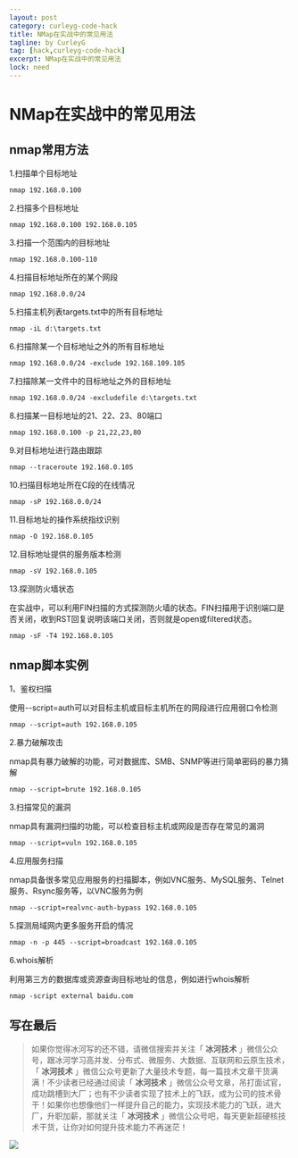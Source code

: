 ```yaml
---
layout: post
category: curleyg-code-hack
title: NMap在实战中的常见用法
tagline: by CurleyG
tag: [hack,curleyg-code-hack]
excerpt: NMap在实战中的常见用法
lock: need
---
```


# NMap在实战中的常见用法

## nmap常用方法

1.扫描单个目标地址

```
nmap 192.168.0.100
```

2.扫描多个目标地址

```
nmap 192.168.0.100 192.168.0.105
```

3.扫描一个范围内的目标地址

```
nmap 192.168.0.100-110
```

4.扫描目标地址所在的某个网段

```
nmap 192.168.0.0/24
```

5.扫描主机列表targets.txt中的所有目标地址

```
nmap -iL d:\targets.txt
```

6.扫描除某一个目标地址之外的所有目标地址

```
nmap 192.168.0.0/24 -exclude 192.168.109.105
```

7.扫描除某一文件中的目标地址之外的目标地址

```
nmap 192.168.0.0/24 -excludefile d:\targets.txt
```

8.扫描某一目标地址的21、22、23、80端口

```
nmap 192.168.0.100 -p 21,22,23,80
```

9.对目标地址进行路由跟踪

```
nmap --traceroute 192.168.0.105
```

10.扫描目标地址所在C段的在线情况

```
nmap -sP 192.168.0.0/24
```

11.目标地址的操作系统指纹识别

```
nmap -O 192.168.0.105
```

12.目标地址提供的服务版本检测

```
nmap -sV 192.168.0.105
```

13.探测防火墙状态

在实战中，可以利用FIN扫描的方式探测防火墙的状态。FIN扫描用于识别端口是否关闭，收到RST回复说明该端口关闭，否则就是open或filtered状态。

```
nmap -sF -T4 192.168.0.105
```

## nmap脚本实例

1、鉴权扫描

使用--script=auth可以对目标主机或目标主机所在的网段进行应用弱口令检测

```
nmap --script=auth 192.168.0.105
```

2.暴力破解攻击

nmap具有暴力破解的功能，可对数据库、SMB、SNMP等进行简单密码的暴力猜解

```
nmap --script=brute 192.168.0.105
```

3.扫描常见的漏洞

nmap具有漏洞扫描的功能，可以检查目标主机或网段是否存在常见的漏洞

```
nmap --script=vuln 192.168.0.105
```

4.应用服务扫描

nmap具备很多常见应用服务的扫描脚本，例如VNC服务、MySQL服务、Telnet服务、Rsync服务等，以VNC服务为例

```
nmap --script=realvnc-auth-bypass 192.168.0.105
```

5.探测局域网内更多服务开启的情况

```
nmap -n -p 445 --script=broadcast 192.168.0.105
```

6.whois解析

利用第三方的数据库或资源查询目标地址的信息，例如进行whois解析

```
nmap -script external baidu.com
```


## 写在最后

> 如果你觉得冰河写的还不错，请微信搜索并关注「 **冰河技术** 」微信公众号，跟冰河学习高并发、分布式、微服务、大数据、互联网和云原生技术，「 **冰河技术** 」微信公众号更新了大量技术专题，每一篇技术文章干货满满！不少读者已经通过阅读「 **冰河技术** 」微信公众号文章，吊打面试官，成功跳槽到大厂；也有不少读者实现了技术上的飞跃，成为公司的技术骨干！如果你也想像他们一样提升自己的能力，实现技术能力的飞跃，进大厂，升职加薪，那就关注「 **冰河技术** 」微信公众号吧，每天更新超硬核技术干货，让你对如何提升技术能力不再迷茫！


![](https://img-blog.csdnimg.cn/20200906013715889.png)
